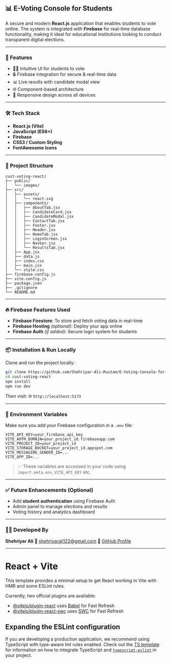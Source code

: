 
## 📊 E-Voting Console for Students

A secure and modern **React.js** application that enables students to vote online. The system is integrated with **Firebase** for real-time database functionality, making it ideal for educational institutions looking to conduct transparent digital elections.

---

### 🚀 Features

* 🧑‍🎓 Intuitive UI for students to vote
* 🔒 Firebase integration for secure & real-time data
* 📊 Live results with candidate modal view
* 🌐 Component-based architecture
* 📱 Responsive design across all devices

---

### 🛠️ Tech Stack

* **React.js (Vite)**
* **JavaScript (ES6+)**
* **Firebase**
* **CSS3 / Custom Styling**
* **FontAwesome Icons**

---

### 📁 Project Structure

```
cust-voting-react/
├── public/
│   └── images/
├── src/
│   ├── assets/
│   │   └── react.svg
│   ├── components/
│   │   ├── AboutTab.jsx
│   │   ├── CandidateCard.jsx
│   │   ├── CandidateModal.jsx
│   │   ├── ContactTab.jsx
│   │   ├── Footer.jsx
│   │   ├── Header.jsx
│   │   ├── HomeTab.jsx
│   │   ├── LoginScreen.jsx
│   │   ├── Navbar.jsx
│   │   └── ResultsTab.jsx
│   ├── App.jsx
│   ├── data.js
│   ├── index.css
│   ├── main.jsx
│   └── style.css
├── firebase-config.js
├── vite.config.js
├── package.json
├── .gitignore
└── README.md
```

---

### 🔥 Firebase Features Used

* **Firebase Firestore**: To store and fetch voting data in real-time
* **Firebase Hosting** *(optional)*: Deploy your app online
* **Firebase Auth** *(if added)*: Secure login system for students

---

### 📦 Installation & Run Locally

Clone and run the project locally:

```bash
git clone https://github.com/Shehriyar-Ali-Rustam/E-Voting-Console-for-students.git
cd cust-voting-react
npm install
npm run dev
```

Then visit:
🌐 `http://localhost:5173`

---

### 📝 Environment Variables

Make sure you add your Firebase configuration in a `.env` file:

```env
VITE_API_KEY=your_firebase_api_key
VITE_AUTH_DOMAIN=your_project_id.firebaseapp.com
VITE_PROJECT_ID=your_project_id
VITE_STORAGE_BUCKET=your_project_id.appspot.com
VITE_MESSAGING_SENDER_ID=...
VITE_APP_ID=...
```

> ✅ These variables are accessed in your code using `import.meta.env.VITE_API_KEY` etc.

---

### ✅ Future Enhancements (Optional)

* Add **student authentication** using Firebase Auth
* Admin panel to manage elections and results
* Voting history and analytics dashboard

---

### 👨‍💻 Developed By

**Shehriyar Ali**
📧 [shehriyarali122@gmail.com](mailto:shehriyarali122@gmail.com)
🔗 [GitHub Profile](https://github.com/Shehriyar-Ali-Rustam)

---

# React + Vite

This template provides a minimal setup to get React working in Vite with HMR and some ESLint rules.

Currently, two official plugins are available:

- [@vitejs/plugin-react](https://github.com/vitejs/vite-plugin-react/blob/main/packages/plugin-react) uses [Babel](https://babeljs.io/) for Fast Refresh
- [@vitejs/plugin-react-swc](https://github.com/vitejs/vite-plugin-react/blob/main/packages/plugin-react-swc) uses [SWC](https://swc.rs/) for Fast Refresh

## Expanding the ESLint configuration

If you are developing a production application, we recommend using TypeScript with type-aware lint rules enabled. Check out the [TS template](https://github.com/vitejs/vite/tree/main/packages/create-vite/template-react-ts) for information on how to integrate TypeScript and [`typescript-eslint`](https://typescript-eslint.io) in your project.
